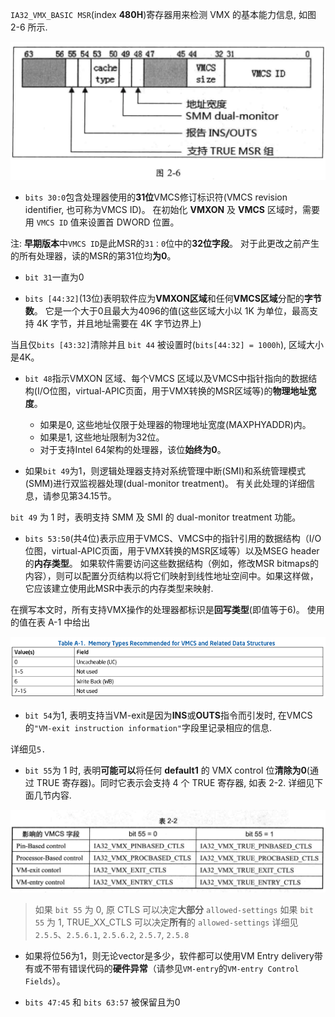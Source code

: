 
`IA32_VMX_BASIC MSR`(index **480H**)寄存器用来检测 VMX 的基本能力信息, 如图 2-6 所示.

![2020-02-24-22-27-54.png](./images/2020-02-24-22-27-54.png)

* `bits 30:0`包含处理器使用的**31位**VMCS修订标识符(VMCS revision identifier, 也可称为VMCS ID)。 在初始化 **VMXON** 及 **VMCS** 区域时，需要用 `VMCS ID` 值来设置首 DWORD 位置。

注: **早期版本**中`VMCS ID`是此MSR的`31：0`位中的**32位字段**。 对于此更改之前产生的所有处理器，读的MSR的第31位均**为0**。

* `bit 31`一直为0

* `bits [44:32]`(13位)表明软件应为**VMXON区域**和任何**VMCS区域**分配的**字节数**。 它是一个大于0且最大为4096的值(这些区域大小以 1K 为单位，最高支持 4K 字节，并且地址需要在 4K 字节边界上)

当且仅`bits [43:32]`清除并且 `bit 44` 被设置时(`bits[44:32] = 1000h`), 区域大小是4K。

* `bit 48`指示VMXON 区域、每个VMCS 区域以及VMCS中指针指向的数据结构(I/O位图，virtual-APIC页面，用于VMX转换的MSR区域等)的**物理地址宽度**。

  * 如果是0, 这些地址仅限于处理器的物理地址宽度(MAXPHYADDR)内。 
  * 如果是1, 这些地址限制为32位。 
  * 对于支持Intel 64架构的处理器，该位**始终为0**。

* 如果`bit 49`为1，则逻辑处理器支持对系统管理中断(SMI)和系统管理模式(SMM)进行双监视器处理(dual-monitor treatment)。 有关此处理的详细信息，请参见第34.15节。

`bit 49` 为 1 时，表明支持 SMM 及 SMI 的 dual-monitor treatment 功能。

* `bits 53:50`(共4位)表示应用于VMCS、VMCS中的指针引用的数据结构（I/O位图，virtual-APIC页面，用于VMX转换的MSR区域等）以及MSEG header的**内存类型**。 如果软件需要访问这些数据结构（例如，修改MSR bitmaps的内容），则可以配置分页结构以将它们映射到线性地址空间中。如果这样做，它应该建立使用此MSR中表示的内存类型来映射.

在撰写本文时，所有支持VMX操作的处理器都标识是**回写类型**(即值等于6)。 使用的值在表 A-1 中给出

![2020-11-29-16-12-51.png](./images/2020-11-29-16-12-51.png)

* `bit 54`为1, 表明支持当VM-exit是因为**INS**或**OUTS**指令而引发时, 在VMCS的`"VM-exit instruction information"`字段里记录相应的信息.

详细见`5.`

* `bit 55`为 1 时, 表明**可能可以**将任何 **default1** 的 VMX control 位**清除为0**(通过 TRUE 寄存器)。同时它表示会支持 4 个 TRUE 寄存器, 如表 2-2. 详细见下面几节内容. 

![2020-02-24-22-35-02.png](./images/2020-02-24-22-35-02.png)

> 如果 `bit 55` 为 0, 原 CTLS 可以决定**大部分** `allowed-settings`
> 如果 `bit 55` 为 1, TRUE_XX_CTLS 可以决定**所有**的 `allowed-settings`
> 详细见`2.5.5`、`2.5.6.1`, `2.5.6.2`, `2.5.7`, `2.5.8`

* 如果将位56为1，则无论vector是多少，软件都可以使用VM Entry delivery带有或不带有错误代码的**硬件异常**（请参见`VM-entry`的`VM-entry Control Fields`）。

* `bits 47:45` 和 `bits 63:57` 被保留且为0
